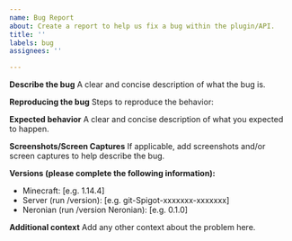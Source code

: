 ```yaml
---
name: Bug Report
about: Create a report to help us fix a bug within the plugin/API.
title: ''
labels: bug
assignees: ''

---
```


**Describe the bug**
A clear and concise description of what the bug is.

**Reproducing the bug**
Steps to reproduce the behavior:

**Expected behavior**
A clear and concise description of what you expected to happen.

**Screenshots/Screen Captures**
If applicable, add screenshots and/or screen captures to help describe the bug.

**Versions (please complete the following information):**
 - Minecraft: [e.g. 1.14.4]
 - Server (run /version): [e.g. git-Spigot-xxxxxxx-xxxxxxx]
 - Neronian (run /version Neronian): [e.g. 0.1.0]

**Additional context**
Add any other context about the problem here.
